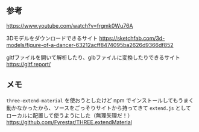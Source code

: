 ## 参考
https://www.youtube.com/watch?v=frgmk0Wu76A

3Dモデルをダウンロードできるサイト
https://sketchfab.com/3d-models/figure-of-a-dancer-63212acff8474095ba2626d9366df852

gltfファイルを開いて解析したり、glbファイルに変換したりできるサイト
https://gltf.report/

## メモ
`three-extend-material` を使おうとしたけど npm でインストールしてもうまく動かなかったから、ソースをごっそりサイトから持ってきて `extend.js` としてローカルに配置して使うようにした（無理矢理だ！）
https://github.com/Fyrestar/THREE.extendMaterial

